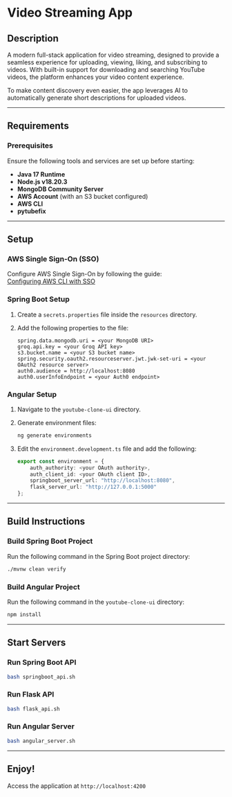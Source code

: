 # Video Streaming App  

## Description  
A modern full-stack application for video streaming, designed to provide a seamless experience for uploading, viewing, liking, and subscribing to videos. With built-in support for downloading and searching YouTube videos, the platform enhances your video content experience.  

To make content discovery even easier, the app leverages AI to automatically generate short descriptions for uploaded videos.  

---

## Requirements  

### Prerequisites  
Ensure the following tools and services are set up before starting:  
- **Java 17 Runtime**  
- **Node.js v18.20.3**  
- **MongoDB Community Server**  
- **AWS Account** (with an S3 bucket configured)  
- **AWS CLI**  
- **pytubefix**  

---

## Setup  

### AWS Single Sign-On (SSO)  
Configure AWS Single Sign-On by following the guide:  
[Configuring AWS CLI with SSO](https://docs.aws.amazon.com/cli/latest/userguide/cli-configure-sso.html)  

### Spring Boot Setup  
1. Create a `secrets.properties` file inside the `resources` directory.  
2. Add the following properties to the file:  

    ```properties
    spring.data.mongodb.uri = <your MongoDB URI>  
    groq.api.key = <your Groq API key>  
    s3.bucket.name = <your S3 bucket name>  
    spring.security.oauth2.resourceserver.jwt.jwk-set-uri = <your OAuth2 resource server>  
    auth0.audience = http://localhost:8080  
    auth0.userInfoEndpoint = <your Auth0 endpoint>  
    ```

### Angular Setup  
1. Navigate to the `youtube-clone-ui` directory.  
2. Generate environment files:  

    ```bash
    ng generate environments
    ```  

3. Edit the `environment.development.ts` file and add the following:  

    ```typescript
    export const environment = {
        auth_authority: <your OAuth authority>,  
        auth_client_id: <your OAuth client ID>,  
        springboot_server_url: "http://localhost:8080",  
        flask_server_url: "http://127.0.0.1:5000"  
    };
    ```  

---

## Build Instructions  

### Build Spring Boot Project  
Run the following command in the Spring Boot project directory:  
```bash
./mvnw clean verify
```
### Build Angular Project  
Run the following command in the `youtube-clone-ui` directory:  
```bash
npm install
```
---

## Start Servers

### Run Spring Boot API
```bash
bash springboot_api.sh
```

### Run Flask API
```bash
bash flask_api.sh
```

### Run Angular Server
```bash
bash angular_server.sh
```

---

## Enjoy!
Access the application at `http://localhost:4200`

